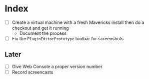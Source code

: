 # Index

* [ ] Create a virtual machine with a fresh Mavericks install then do a checkout and get it running
	* Document the process
* [ ] Fix the `PluginEditorPrototype` toolbar for screenshots

## Later

* [ ] Give Web Console a proper version number
* [ ] Record screencasts